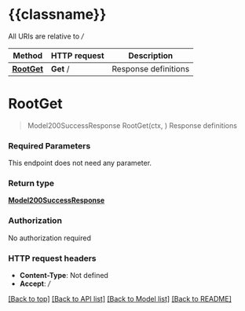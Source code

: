 # {{classname}}

All URIs are relative to */*

Method | HTTP request | Description
------------- | ------------- | -------------
[**RootGet**](ResponsesApi.md#RootGet) | **Get** / | Response definitions

# **RootGet**
> Model200SuccessResponse RootGet(ctx, )
Response definitions

### Required Parameters
This endpoint does not need any parameter.

### Return type

[**Model200SuccessResponse**](200SuccessResponse.md)

### Authorization

No authorization required

### HTTP request headers

 - **Content-Type**: Not defined
 - **Accept**: */*

[[Back to top]](#) [[Back to API list]](../README.md#documentation-for-api-endpoints) [[Back to Model list]](../README.md#documentation-for-models) [[Back to README]](../README.md)

